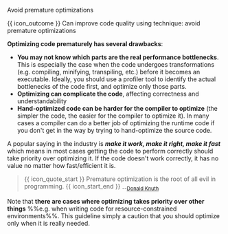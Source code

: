 <span id="title">Avoid premature optimizations</span>

<span id="prereqs"></span>

<span id="outcomes">{{ icon_outcome }} Can improve code quality using technique: avoid premature optimizations </span>

<div id="body">

**Optimizing code prematurely has several drawbacks**:
* **You may not know which parts are the real performance bottlenecks**. This is especially the case when the code undergoes transformations (e.g. compiling, minifying, transpiling, etc.) before it becomes an executable. Ideally, you should use a profiler tool to identify the actual bottlenecks of the code first, and optimize only those parts.
* **Optimizing can complicate the code**, affecting correctness and understandability
* **Hand-optimized code can be harder for the compiler to optimize** (the simpler the code, the easier for the compiler to optimize it). In many cases a compiler can do a better job of optimizing the runtime code if you don't get in the way by trying to hand-optimize the source code.

A popular saying in the industry is **_make it work, make it right, make it fast_** which means in most cases getting the code to perform correctly should take priority over optimizing it. If the code doesn't work correctly, it has no value no matter how fast/efficient it is.

> {{ icon_quote_start }} Premature optimization is the root of all evil in programming. {{ icon_start_end }} <sub>--[Donald Knuth](https://en.wikipedia.org/wiki/Donald_Knuth)</sub>

Note that **there are cases where optimizing takes priority over other things** %%e.g. when writing code for resource-constrained environments%%. This guideline simply a caution that you should optimize only when it is really needed.

</div>

<div id="extras">
</div>
